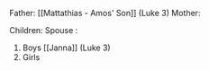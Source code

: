 Father: [[Mattathias - Amos' Son]] (Luke 3)
Mother: 

Children:
Spouse : 
1) Boys
	[[Janna]] (Luke 3)
2) Girls
	